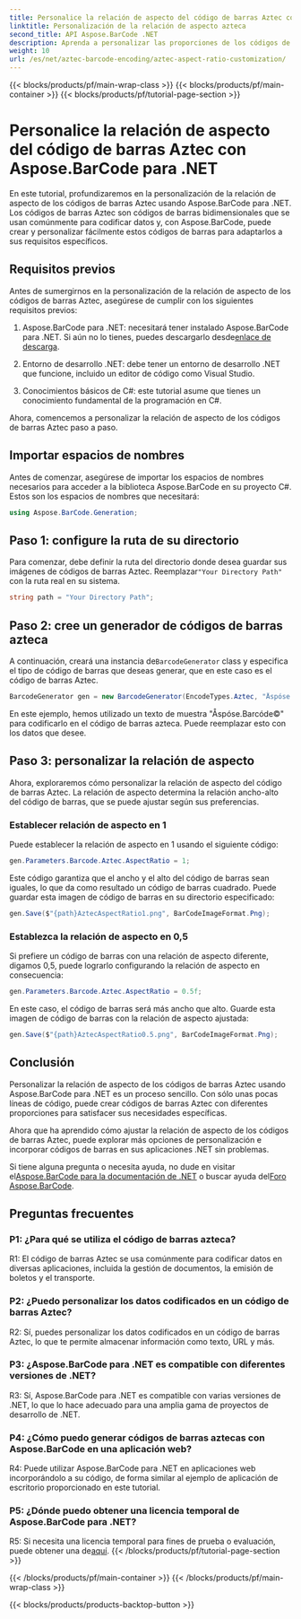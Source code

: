 ```yaml
---
title: Personalice la relación de aspecto del código de barras Aztec con Aspose.BarCode para .NET
linktitle: Personalización de la relación de aspecto azteca
second_title: API Aspose.BarCode .NET
description: Aprenda a personalizar las proporciones de los códigos de barras Aztec utilizando Aspose.BarCode para .NET. Cree códigos de barras únicos y flexibles para sus aplicaciones .NET.
weight: 10
url: /es/net/aztec-barcode-encoding/aztec-aspect-ratio-customization/
---
```


{{< blocks/products/pf/main-wrap-class >}}
{{< blocks/products/pf/main-container >}}
{{< blocks/products/pf/tutorial-page-section >}}

# Personalice la relación de aspecto del código de barras Aztec con Aspose.BarCode para .NET

En este tutorial, profundizaremos en la personalización de la relación de aspecto de los códigos de barras Aztec usando Aspose.BarCode para .NET. Los códigos de barras Aztec son códigos de barras bidimensionales que se usan comúnmente para codificar datos y, con Aspose.BarCode, puede crear y personalizar fácilmente estos códigos de barras para adaptarlos a sus requisitos específicos.

## Requisitos previos

Antes de sumergirnos en la personalización de la relación de aspecto de los códigos de barras Aztec, asegúrese de cumplir con los siguientes requisitos previos:

1.  Aspose.BarCode para .NET: necesitará tener instalado Aspose.BarCode para .NET. Si aún no lo tienes, puedes descargarlo desde[enlace de descarga](https://releases.aspose.com/barcode/net/).

2. Entorno de desarrollo .NET: debe tener un entorno de desarrollo .NET que funcione, incluido un editor de código como Visual Studio.

3. Conocimientos básicos de C#: este tutorial asume que tienes un conocimiento fundamental de la programación en C#.

Ahora, comencemos a personalizar la relación de aspecto de los códigos de barras Aztec paso a paso.

## Importar espacios de nombres

Antes de comenzar, asegúrese de importar los espacios de nombres necesarios para acceder a la biblioteca Aspose.BarCode en su proyecto C#. Estos son los espacios de nombres que necesitará:

```csharp
using Aspose.BarCode.Generation;
```

## Paso 1: configure la ruta de su directorio

 Para comenzar, debe definir la ruta del directorio donde desea guardar sus imágenes de códigos de barras Aztec. Reemplazar`"Your Directory Path"` con la ruta real en su sistema.

```csharp
string path = "Your Directory Path";
```

## Paso 2: cree un generador de códigos de barras azteca

 A continuación, creará una instancia de`BarcodeGenerator` class y especifica el tipo de código de barras que deseas generar, que en este caso es el código de barras Aztec.

```csharp
BarcodeGenerator gen = new BarcodeGenerator(EncodeTypes.Aztec, "Åspóse.Barcóde©");
```

En este ejemplo, hemos utilizado un texto de muestra "Åspóse.Barcóde©" para codificarlo en el código de barras azteca. Puede reemplazar esto con los datos que desee.

## Paso 3: personalizar la relación de aspecto

Ahora, exploraremos cómo personalizar la relación de aspecto del código de barras Aztec. La relación de aspecto determina la relación ancho-alto del código de barras, que se puede ajustar según sus preferencias.

### Establecer relación de aspecto en 1

Puede establecer la relación de aspecto en 1 usando el siguiente código:

```csharp
gen.Parameters.Barcode.Aztec.AspectRatio = 1;
```

Este código garantiza que el ancho y el alto del código de barras sean iguales, lo que da como resultado un código de barras cuadrado. Puede guardar esta imagen de código de barras en su directorio especificado:

```csharp
gen.Save($"{path}AztecAspectRatio1.png", BarCodeImageFormat.Png);
```

### Establezca la relación de aspecto en 0,5

Si prefiere un código de barras con una relación de aspecto diferente, digamos 0,5, puede lograrlo configurando la relación de aspecto en consecuencia:

```csharp
gen.Parameters.Barcode.Aztec.AspectRatio = 0.5f;
```

En este caso, el código de barras será más ancho que alto. Guarde esta imagen de código de barras con la relación de aspecto ajustada:

```csharp
gen.Save($"{path}AztecAspectRatio0.5.png", BarCodeImageFormat.Png);
```

## Conclusión

Personalizar la relación de aspecto de los códigos de barras Aztec usando Aspose.BarCode para .NET es un proceso sencillo. Con sólo unas pocas líneas de código, puede crear códigos de barras Aztec con diferentes proporciones para satisfacer sus necesidades específicas.

Ahora que ha aprendido cómo ajustar la relación de aspecto de los códigos de barras Aztec, puede explorar más opciones de personalización e incorporar códigos de barras en sus aplicaciones .NET sin problemas.

 Si tiene alguna pregunta o necesita ayuda, no dude en visitar el[Aspose.BarCode para la documentación de .NET](https://reference.aspose.com/barcode/net/) o buscar ayuda del[Foro Aspose.BarCode](https://forum.aspose.com/c/barcode/13).

## Preguntas frecuentes

### P1: ¿Para qué se utiliza el código de barras azteca?

R1: El código de barras Aztec se usa comúnmente para codificar datos en diversas aplicaciones, incluida la gestión de documentos, la emisión de boletos y el transporte.

### P2: ¿Puedo personalizar los datos codificados en un código de barras Aztec?

R2: Sí, puedes personalizar los datos codificados en un código de barras Aztec, lo que te permite almacenar información como texto, URL y más.

### P3: ¿Aspose.BarCode para .NET es compatible con diferentes versiones de .NET?

R3: Sí, Aspose.BarCode para .NET es compatible con varias versiones de .NET, lo que lo hace adecuado para una amplia gama de proyectos de desarrollo de .NET.

### P4: ¿Cómo puedo generar códigos de barras aztecas con Aspose.BarCode en una aplicación web?

R4: Puede utilizar Aspose.BarCode para .NET en aplicaciones web incorporándolo a su código, de forma similar al ejemplo de aplicación de escritorio proporcionado en este tutorial.

### P5: ¿Dónde puedo obtener una licencia temporal de Aspose.BarCode para .NET?

R5: Si necesita una licencia temporal para fines de prueba o evaluación, puede obtener una de[aquí](https://purchase.aspose.com/temporary-license/).
{{< /blocks/products/pf/tutorial-page-section >}}

{{< /blocks/products/pf/main-container >}}
{{< /blocks/products/pf/main-wrap-class >}}

{{< blocks/products/products-backtop-button >}}
